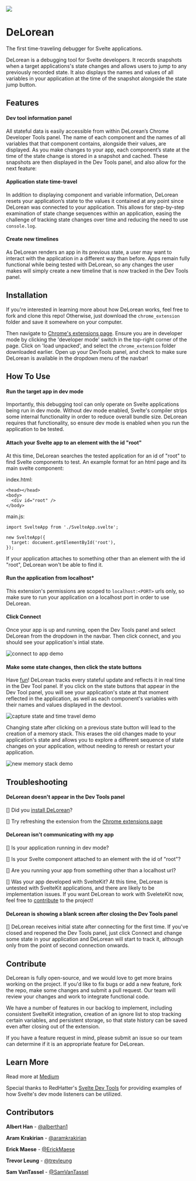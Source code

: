 ![](assets/marquee_promo.png)

# DeLorean
The first time-traveling debugger for Svelte applications.

DeLorean is a debugging tool for Svelte developers. It records snapshots when a target applications's state changes and allows users to jump to any previously recorded state. It also displays the names and values of all variables in your application at the time of the snapshot alongside the state jump button.

## Features

#### Dev tool information panel
All stateful data is easily accessible from within DeLorean’s Chrome Developer Tools panel. The name of each component and the names of all variables that that component contains, alongside their values, are displayed. As you make changes to your app, each component’s state at the time of the state change is stored in a snapshot and cached. These snapshots are then displayed in the Dev Tools panel, and also allow for the next feature:

#### Application state time-travel
In addition to displaying component and variable information, DeLorean resets your application’s state to the values it contained at any point since DeLorean was connected to your application. This allows for step-by-step examination of state change sequences within an application, easing the challenge of tracking state changes over time and reducing the need to use ```console.log```.

#### Create new timelines
As DeLorean renders an app in its previous state, a user may want to interact with the application in a different way than before. Apps remain fully functional while being tested with DeLorean, so any changes the user makes will simply create a new timeline that is now tracked in the Dev Tools panel.

## Installation
If you're interested in learning more about how DeLorean works, feel free to fork and clone this repo! Otherwise, just download the ```chrome_extension``` folder and save it somewhere on your computer. 

Then navigate to [Chrome's extensions page](chrome://extensions/). Ensure you are in developer mode by clicking the 'developer mode' switch in the top-right corner of the page. Click on 'load unpacked', and select the ```chrome_extension``` folder downloaded earlier. Open up your DevTools panel, and check to make sure DeLorean is available in the dropdown menu of the navbar!

## How To Use

#### Run the target app in dev mode
Importantly, this debugging tool can only operate on Svelte applications being run in dev mode. Without dev mode enabled, Svelte's compiler strips some internal functionality in order to reduce overall bundle size. DeLorean requires that functionality, so ensure dev mode is enabled when you run the application to be tested.

#### Attach your Svelte app to an element with the id "root"
At this time, DeLorean searches the tested application for an id of "root" to find Svelte components to test. An example format for an html page and its main svelte component:

index.html:
```
<head></head>
<body>
  <div id="root" />
</body>
```
main.js:
```
import SvelteApp from './SvelteApp.svelte';

new SvelteApp({
  target: document.getElementById('root'),
});
```
If your application attaches to something other than an element with the id "root", DeLorean won't be able to find it.

#### Run the application from localhost*
This extension's permissions are scoped to ```localhost:<PORT>``` urls only, so make sure to run your application on a localhost port in order to use DeLorean.

#### Click Connect
Once your app is up and running, open the Dev Tools panel and select DeLorean from the dropdown in the navbar. Then click connect, and you should see your application's intial state.

![connect to app demo](assets/connect.gif)

#### Make some state changes, then click the state buttons
Have [fun](https://www.youtube.com/watch?v=FWG3Dfss3Jc)! DeLorean tracks every stateful update and reflects it in real time in the Dev Tool panel. If you click on the state buttons that appear in the Dev Tool panel, you will see your application's state at that moment reflected in the application, as well as each component's variables with their names and values displayed in the devtool.

![capture state and time travel demo](assets/capture_state_time_travel.gif)

Changing state after clicking on a previous state button will lead to the creation of a memory stack. This erases the old changes made to your application's state and allows you to explore a different sequence of state changes on your application, without needing to reresh or restart your application.

![new memory stack demo](assets/new_memory.gif)

## Troubleshooting

#### DeLorean doesn't appear in the Dev Tools panel

[] Did you [install DeLorean](#installation)?

[] Try refreshing the extension from the [Chrome extensions page](chrome://extensions/)

#### DeLorean isn't communicating with my app

[] Is your application running in dev mode?

[] Is your Svelte component attached to an element with the id of "root"?

[] Are you running your app from something other than a localhost url?

[] Was your app developed with SvelteKit? At this time, DeLorean is untested with SvelteKit applications, and there are likely to be implementation issues. If you want DeLorean to work with SveleteKit now, feel free to [contribute](#contribute) to the project!

#### DeLorean is showing a blank screen after closing the Dev Tools panel

[] DeLorean receives initial state after connecting for the first time. If you've closed and reopened the Dev Tools panel, just click Connect and change some state in your application and DeLorean will start to track it, although only from the point of second connection onwards.

## Contribute

DeLorean is fully open-source, and we would love to get more brains working on the project. If you'd like to fix bugs or add a new feature, fork the repo, make some changes and submit a pull request. Our team will review your changes and work to integrate functional code. 

We have a number of features in our backlog to implement, including consistent SvelteKit integration, creation of an ignore list to stop tracking certain variables, and persistent storage, so that state history can be saved even after closing out of the extension.

If you have a feature request in mind, please submit an issue so our team can determine if it is an appropriate feature for DeLorean.

## Learn More

Read more at [Medium](https://medium.com/@vantassel.sam/time-travel-debugging-in-svelte-with-delorean-26e04efe9474)

Special thanks to RedHatter's [Svelte Dev Tools](https://github.com/RedHatter/svelte-devtools) for providing examples of how Svelte's dev mode listeners can be utilized.

## Contributors

**Albert Han** - [@alberthan1](https://github.com/alberthan1)

**Aram Krakirian** - [@aramkrakirian](https://github.com/aramkrakirian)

**Erick Maese** - [@ErickMaese](https://github.com/ErickMaese)

**Trevor Leung** - [@trevleung](https://github.com/trevleung)

**Sam VanTassel** - [@SamVanTassel](https://github.com/SamVanTassel)
